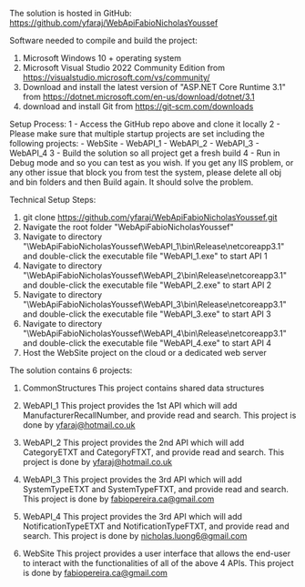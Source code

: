 The solution is hosted in GitHub:
https://github.com/yfaraj/WebApiFabioNicholasYoussef


Software needed to compile and build the project:
1. Microsoft Windows 10 + operating system
2. Microsoft Visual Studio 2022 Community Edition from https://visualstudio.microsoft.com/vs/community/
3. Download and install the latest version of "ASP.NET Core Runtime 3.1" from https://dotnet.microsoft.com/en-us/download/dotnet/3.1
4. download and install Git from https://git-scm.com/downloads


Setup Process:
1 - Access the GitHub repo above and clone it locally
2 - Please make sure that multiple startup projects are set including the following projects: 
    - WebSite
    - WebAPI_1
    - WebAPI_2
    - WebAPI_3
    - WebAPI_4
3 - Build the solution so all project get a fresh build
4 - Run in Debug mode and so you can test as you wish. If you get any IIS problem, or any other issue that block you from test the system, please delete all obj and bin folders and then Build again. It should solve the problem.


Technical Setup Steps:
1. git clone https://github.com/yfaraj/WebApiFabioNicholasYoussef.git
2. Navigate the root folder "WebApiFabioNicholasYoussef"
3. Navigate to directory "\WebApiFabioNicholasYoussef\WebAPI_1\bin\Release\netcoreapp3.1\" and double-click the executable file "WebAPI_1.exe" to start API 1
4. Navigate to directory "\WebApiFabioNicholasYoussef\WebAPI_2\bin\Release\netcoreapp3.1\" and double-click the executable file "WebAPI_2.exe" to start API 2
5. Navigate to directory "\WebApiFabioNicholasYoussef\WebAPI_3\bin\Release\netcoreapp3.1\" and double-click the executable file "WebAPI_3.exe" to start API 3
6. Navigate to directory "\WebApiFabioNicholasYoussef\WebAPI_4\bin\Release\netcoreapp3.1\" and double-click the executable file "WebAPI_4.exe" to start API 4
7. Host the WebSite project on the cloud or a dedicated web server


The solution contains 6 projects:
1. CommonStructures
This project contains shared data structures

2. WebAPI_1
This project provides the 1st API which will add ManufacturerRecallNumber, and provide read and search.
This project is done by yfaraj@hotmail.co.uk

3. WebAPI_2
This project provides the 2nd API which will add CategoryETXT and CategoryFTXT, and provide read and search.
This project is done by yfaraj@hotmail.co.uk

4. WebAPI_3
This project provides the 3rd API which will add SystemTypeETXT and SystemTypeFTXT, and provide read and search.
This project is done by fabiopereira.ca@gmail.com

5. WebAPI_4
This project provides the 3rd API which will add NotificationTypeETXT and NotificationTypeFTXT, and provide read and search.
This project is done by nicholas.luong6@gmail.com

6. WebSite
This project provides a user interface that allows the end-user to interact with the functionalities of all of the above 4 APIs.
This project is done by fabiopereira.ca@gmail.com



